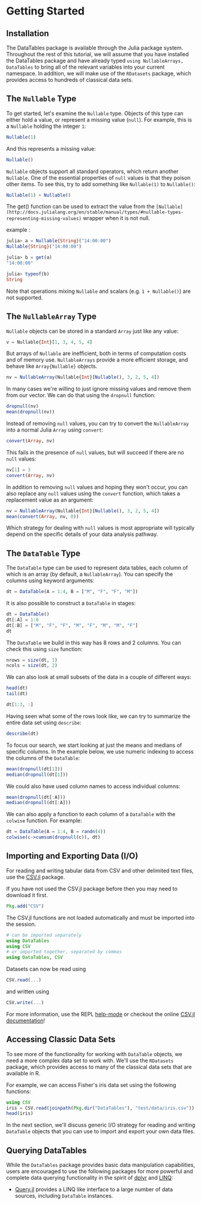 # Getting Started

## Installation

The DataTables package is available through the Julia package system. Throughout the rest of this tutorial, we will assume that you have installed the DataTables package and have already typed `using NullableArrays, DataTables` to bring all of the relevant variables into your current namespace. In addition, we will make use of the `RDatasets` package, which provides access to hundreds of classical data sets.

## The `Nullable` Type

To get started, let's examine the `Nullable` type. Objects of this type can either hold a value, or represent a missing value (`null`). For example, this is a `Nullable` holding the integer `1`:

```julia
Nullable(1)
```

And this represents a missing value:
```julia
Nullable()
```

`Nullable` objects support all standard operators, which return another `Nullable`. One of the essential properties of `null` values is that they poison other items. To see this, try to add something like `Nullable(1)` to `Nullable()`:

```julia
Nullable(1) + Nullable()
```

The get() function can be used to extract the value from the `[Nullable](http://docs.julialang.org/en/stable/manual/types/#nullable-types-representing-missing-values)` wrapper when it is not null.

example :
```julia
julia> a = Nullable{String}("14:00:00")
Nullable{String}("14:00:00")

julia> b = get(a)
"14:00:00"

julia> typeof(b)
String
```
Note that operations mixing `Nullable` and scalars (e.g. `1 + Nullable()`) are not supported.

## The `NullableArray` Type

`Nullable` objects can be stored in a standard `Array` just like any value:

```julia
v = Nullable{Int}[1, 3, 4, 5, 4]
```

But arrays of `Nullable` are inefficient, both in terms of computation costs and of memory use. `NullableArrays` provide a more efficient storage, and behave like `Array{Nullable}` objects.

```julia
nv = NullableArray(Nullable{Int}[Nullable(), 3, 2, 5, 4])
```

In many cases we're willing to just ignore missing values and remove them from our vector. We can do that using the `dropnull` function:

```julia
dropnull(nv)
mean(dropnull(nv))
```

Instead of removing `null` values, you can try to convert the `NullableArray` into a normal Julia `Array` using `convert`:

```julia
convert(Array, nv)
```

This fails in the presence of `null` values, but will succeed if there are no `null` values:

```julia
nv[1] = 3
convert(Array, nv)
```

In addition to removing `null` values and hoping they won't occur, you can also replace any `null` values using the `convert` function, which takes a replacement value as an argument:

```julia
nv = NullableArray(Nullable{Int}[Nullable(), 3, 2, 5, 4])
mean(convert(Array, nv, 0))
```

Which strategy for dealing with `null` values is most appropriate will typically depend on the specific details of your data analysis pathway.

## The `DataTable` Type

The `DataTable` type can be used to represent data tables, each column of which is an array (by default, a `NullableArray`). You can specify the columns using keyword arguments:

```julia
dt = DataTable(A = 1:4, B = ["M", "F", "F", "M"])
```

It is also possible to construct a `DataTable` in stages:

```julia
dt = DataTable()
dt[:A] = 1:8
dt[:B] = ["M", "F", "F", "M", "F", "M", "M", "F"]
dt
```

The `DataTable` we build in this way has 8 rows and 2 columns. You can check this using `size` function:

```julia
nrows = size(dt, 1)
ncols = size(dt, 2)
```

We can also look at small subsets of the data in a couple of different ways:

```julia
head(dt)
tail(dt)

dt[1:3, :]
```

Having seen what some of the rows look like, we can try to summarize the entire data set using `describe`:

```julia
describe(dt)
```

To focus our search, we start looking at just the means and medians of specific columns. In the example below, we use numeric indexing to access the columns of the `DataTable`:

```julia
mean(dropnull(dt[1]))
median(dropnull(dt[1]))
```

We could also have used column names to access individual columns:

```julia
mean(dropnull(dt[:A]))
median(dropnull(dt[:A]))
```

We can also apply a function to each column of a `DataTable` with the `colwise` function. For example:

```julia
dt = DataTable(A = 1:4, B = randn(4))
colwise(c->cumsum(dropnull(c)), dt)
```

## Importing and Exporting Data (I/O)

For reading and writing tabular data from CSV and other delimited text files, use the [CSV.jl](https://github.com/JuliaData/CSV.jl) package.

If you have not used the CSV.jl package before then you may need to download it first.
```julia
Pkg.add("CSV")
```

The CSV.jl functions are not loaded automatically and must be imported into the session.
```julia
# can be imported separately
using DataTables
using CSV
# or imported together, separated by commas
using DataTables, CSV
```

Datasets can now be read using
```julia
CSV.read(...)
```

and written using
```julia
CSV.write(...)
```

For more information, use the REPL [help-mode](http://docs.julialang.org/en/stable/manual/interacting-with-julia/#help-mode) or checkout the online [CSV.jl documentation](https://juliadata.github.io/CSV.jl/stable/)!

## Accessing Classic Data Sets

To see more of the functionality for working with `DataTable` objects, we need a more complex data set to work with. We'll use the `RDatasets` package, which provides access to many of the classical data sets that are available in R.

For example, we can access Fisher's iris data set using the following functions:

```julia
using CSV
iris = CSV.read(joinpath(Pkg.dir("DataTables"), "test/data/iris.csv"))
head(iris)
```

In the next section, we'll discuss generic I/O strategy for reading and writing `DataTable` objects that you can use to import and export your own data files.

## Querying DataTables

While the `DataTables` package provides basic data manipulation capabilities, users are encouraged to use the following packages for more powerful and complete data querying functionality in the spirit of [dplyr](https://github.com/hadley/dplyr) and [LINQ](https://msdn.microsoft.com/en-us/library/bb397926.aspx):

- [Query.jl](https://github.com/davidanthoff/Query.jl) provides a LINQ like interface to a large number of data sources, including `DataTable` instances.
